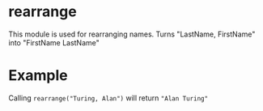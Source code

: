 rearrange
=========

This module is used for rearranging names.
Turns "LastName, FirstName" into "FirstName LastName"

# Example

Calling `rearrange("Turing, Alan")` will return `"Alan Turing"`
